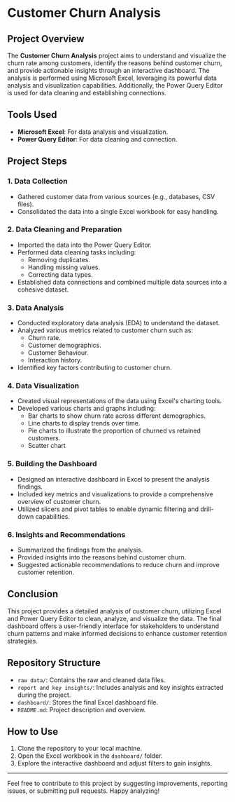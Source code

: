 
# Customer Churn Analysis

## Project Overview
The **Customer Churn Analysis** project aims to understand and visualize the churn rate among customers, identify the reasons behind customer churn, and provide actionable insights through an interactive dashboard. The analysis is performed using Microsoft Excel, leveraging its powerful data analysis and visualization capabilities. Additionally, the Power Query Editor is used for data cleaning and establishing connections.

## Tools Used
- **Microsoft Excel**: For data analysis and visualization.
- **Power Query Editor**: For data cleaning and connection.

## Project Steps

### 1. Data Collection
- Gathered customer data from various sources (e.g., databases, CSV files).
- Consolidated the data into a single Excel workbook for easy handling.

### 2. Data Cleaning and Preparation
- Imported the data into the Power Query Editor.
- Performed data cleaning tasks including:
  - Removing duplicates.
  - Handling missing values.
  - Correcting data types.
- Established data connections and combined multiple data sources into a cohesive dataset.

### 3. Data Analysis
- Conducted exploratory data analysis (EDA) to understand the dataset.
- Analyzed various metrics related to customer churn such as:
  - Churn rate.
  - Customer demographics.
  - Customer Behaviour.
  - Interaction history.
- Identified key factors contributing to customer churn.

### 4. Data Visualization
- Created visual representations of the data using Excel's charting tools.
- Developed various charts and graphs including:
  - Bar charts to show churn rate across different demographics.
  - Line charts to display trends over time.
  - Pie charts to illustrate the proportion of churned vs retained customers.
  - Scatter chart

### 5. Building the Dashboard
- Designed an interactive dashboard in Excel to present the analysis findings.
- Included key metrics and visualizations to provide a comprehensive overview of customer churn.
- Utilized slicers and pivot tables to enable dynamic filtering and drill-down capabilities.

### 6. Insights and Recommendations
- Summarized the findings from the analysis.
- Provided insights into the reasons behind customer churn.
- Suggested actionable recommendations to reduce churn and improve customer retention.

## Conclusion
This project provides a detailed analysis of customer churn, utilizing Excel and Power Query Editor to clean, analyze, and visualize the data. The final dashboard offers a user-friendly interface for stakeholders to understand churn patterns and make informed decisions to enhance customer retention strategies.

## Repository Structure
- `raw data/`: Contains the raw and cleaned data files.
- `report and key insights/`: Includes analysis and key insights extracted during the project.
- `dashboard/`: Stores the final Excel dashboard file.
- `README.md`: Project description and overview.

## How to Use
1. Clone the repository to your local machine.
2. Open the Excel workbook in the `dashboard/` folder.
3. Explore the interactive dashboard and adjust filters to gain insights.

---

Feel free to contribute to this project by suggesting improvements, reporting issues, or submitting pull requests. Happy analyzing!
